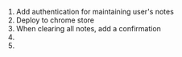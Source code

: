 1. Add authentication for maintaining user's notes
2. Deploy to chrome store
3. When clearing all notes, add a confirmation
4. 
5.